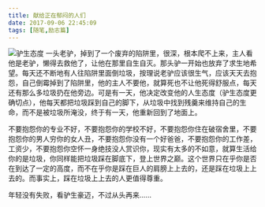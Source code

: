 ```yaml
---
title: 献给正在郁闷的人们
date: 2017-09-06 22:45:09
tags: [随笔,励志篇]
---
```


![驴生态度](http://www.mbgyw.com/blgimg/rfs/00nlfg/lvstd.jpg)
一头老驴，掉到了一个废弃的陷阱里，很深，根本爬不上来，主人看他是老驴，懒得去救他了，让他在那里自生自灭。那头驴一开始也放弃了求生地希望。每天还不断地有人往陷阱里面倒垃圾，按理说老驴应该很生气，应该天天去抱怨，自己倒霉掉到了陷阱里，他的主人不要他，就算死也不让他死得舒服点，每天还有那么多垃圾扔在他旁边。可是有一天，他决定改变他的人生态度（驴生态度更确切点），他每天都把垃圾踩到自己的脚下，从垃圾中找到残羹来维持自己的生命，而不是被垃圾所淹没，终于有一天，他重新回到了地面上。 

不要抱怨你的专业不好，不要抱怨你的学校不好，不要抱怨你住在破宿舍里，不要抱怨你的男人穷你的女人丑，不要抱怨你没有一个好爸爸，不要抱怨你的工作差，工资少，不要抱怨你空怀一身绝技没人赏识你，现实有太多的不如意，就算生活给你的是垃圾，你同样能把垃圾踩在脚底下，登上世界之巅。这个世界只在乎你是否在到达了一定的高度，而不在乎你是踩在巨人的肩膀上上去的，还是踩在垃圾上上去的。而事实上，踩在垃圾上上去的人更值得尊重。
 
 年轻没有失败，看驴生豪迈，不过从头再来......